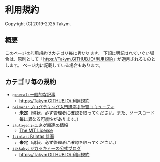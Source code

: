 # 利用規約
Copyright (C) 2019-2025 Takym.

## 概要
このページの利用規約はカテゴリ毎に異なります。
下記に明記されていない場合は、原則として「[https://Takym.GITHUB.IO/ 利用規約](./docs/license.takym.md)」が適用されるものとします。
ページ内に記載している場合もあります。

## カテゴリ毎の規約
* [`general`: 一般的な記事](https://takym.github.io/blog/general/README.html)
	* [https://Takym.GITHUB.IO/ 利用規約](./docs/license.takym.md)
* [`primers`: プログラミング入門講座＆学習コミュニティ](https://takym.github.io/blog/primers/README.html)
	* **未定**（現状、必ず管理者に確認を取ってください。また、ソースコード毎に異なる可能性があります。）
* [`shutage`: シュタゲ関連の情報](https://takym.github.io/blog/shutage/README.html)
	* [The MIT License](./docs/license.mit.md)
* [`faintas`: Faintas 計画](https://takym.github.io/blog/faintas/README.html)
	* **未定**（現状、必ず管理者に確認を取ってください。）
* [`jikkaky`: ジカッキィーの公式ブログ](https://takym.github.io/blog/jikkaky/README.html)
	* [https://Takym.GITHUB.IO/ 利用規約](./docs/license.takym.md)
